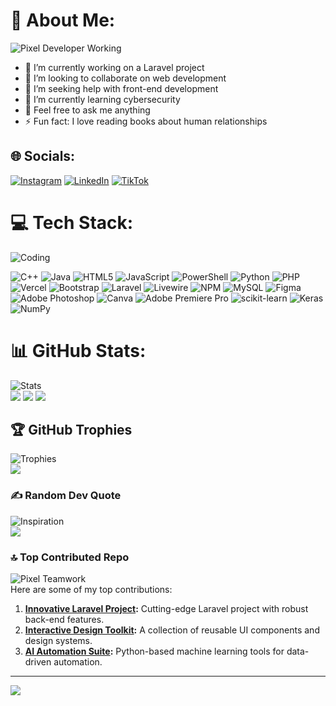 # 💫 About Me:
![Pixel Developer Working]([https://media.giphy.com/media/xUA7bdpLxQhsSQdyog/giphy.gif](https://i.giphy.com/media/v1.Y2lkPTc5MGI3NjExamdhanQ2Y2JmMmlvaGQxcGhkbGtqMGYwY3VqbXJiYXh5NnEyejV3aiZlcD12MV9pbnRlcm5hbF9naWZfYnlfaWQmY3Q9Zw/k81NasbqkKA5HSyJxN/giphy.gif))

- 🔭 I’m currently working on a Laravel project  
- 👯 I’m looking to collaborate on web development  
- 🤝 I’m seeking help with front-end development  
- 🌱 I’m currently learning cybersecurity  
- 💬 Feel free to ask me anything  
- ⚡ Fun fact: I love reading books about human relationships  

## 🌐 Socials:
[![Instagram](https://img.shields.io/badge/Instagram-%23E4405F.svg?logo=Instagram&logoColor=white)](https://instagram.com/diodoarrahman)
[![LinkedIn](https://img.shields.io/badge/LinkedIn-%230077B5.svg?logo=linkedin&logoColor=white)](https://www.linkedin.com/in/diodoarrahman)
[![TikTok](https://img.shields.io/badge/TikTok-%23000000.svg?logo=TikTok&logoColor=white)](https://tiktok.com/@diodoarrahman)

# 💻 Tech Stack:
![Coding](https://media.giphy.com/media/ZVik7pBtu9dNS/giphy.gif)

![C++](https://img.shields.io/badge/C++-%2300599C.svg?style=for-the-badge&logo=c%2B%2B&logoColor=white)
![Java](https://img.shields.io/badge/Java-%23ED8B00.svg?style=for-the-badge&logo=openjdk&logoColor=white)
![HTML5](https://img.shields.io/badge/HTML5-%23E34F26.svg?style=for-the-badge&logo=html5&logoColor=white)
![JavaScript](https://img.shields.io/badge/JavaScript-%23323330.svg?style=for-the-badge&logo=javascript&logoColor=%23F7DF1E)
![PowerShell](https://img.shields.io/badge/PowerShell-%235391FE.svg?style=for-the-badge&logo=powershell&logoColor=white)
![Python](https://img.shields.io/badge/Python-3670A0?style=for-the-badge&logo=python&logoColor=ffdd54)
![PHP](https://img.shields.io/badge/PHP-%23777BB4.svg?style=for-the-badge&logo=php&logoColor=white)
![Vercel](https://img.shields.io/badge/Vercel-%23000000.svg?style=for-the-badge&logo=vercel&logoColor=white)
![Bootstrap](https://img.shields.io/badge/Bootstrap-%238511FA.svg?style=for-the-badge&logo=bootstrap&logoColor=white)
![Laravel](https://img.shields.io/badge/Laravel-%23FF2D20.svg?style=for-the-badge&logo=laravel&logoColor=white)
![Livewire](https://img.shields.io/badge/Livewire-%234e56a6.svg?style=for-the-badge&logo=livewire&logoColor=white)
![NPM](https://img.shields.io/badge/NPM-%23CB3837.svg?style=for-the-badge&logo=npm&logoColor=white)
![MySQL](https://img.shields.io/badge/MySQL-4479A1.svg?style=for-the-badge&logo=mysql&logoColor=white)
![Figma](https://img.shields.io/badge/Figma-%23F24E1E.svg?style=for-the-badge&logo=figma&logoColor=white)
![Adobe Photoshop](https://img.shields.io/badge/Adobe%20Photoshop-%2331A8FF.svg?style=for-the-badge&logo=adobe%20photoshop&logoColor=white)
![Canva](https://img.shields.io/badge/Canva-%2300C4CC.svg?style=for-the-badge&logo=Canva&logoColor=white)
![Adobe Premiere Pro](https://img.shields.io/badge/Adobe%20Premiere%20Pro-9999FF.svg?style=for-the-badge&logo=Adobe%20Premiere%20Pro&logoColor=white)
![scikit-learn](https://img.shields.io/badge/scikit--learn-%23F7931E.svg?style=for-the-badge&logo=scikit-learn&logoColor=white)
![Keras](https://img.shields.io/badge/Keras-%23D00000.svg?style=for-the-badge&logo=Keras&logoColor=white)
![NumPy](https://img.shields.io/badge/NumPy-%23013243.svg?style=for-the-badge&logo=numpy&logoColor=white)

# 📊 GitHub Stats:
![Stats](https://media.giphy.com/media/l1J9EdzfOSgfyueLm/giphy.gif)  
![](https://github-readme-stats.vercel.app/api?username=diodoarrahman&theme=dark&hide_border=false&include_all_commits=false&count_private=false)
![](https://github-readme-streak-stats.herokuapp.com/?user=diodoarrahman&theme=dark&hide_border=false)
![](https://github-readme-stats.vercel.app/api/top-langs/?username=diodoarrahman&theme=dark&hide_border=false&include_all_commits=false&count_private=false&layout=compact)

## 🏆 GitHub Trophies
![Trophies](https://media.giphy.com/media/fwbZnTftCXVocKzfxR/giphy.gif)  
![](https://github-profile-trophy.vercel.app/?username=diodoarrahman&theme=radical&no-frame=false&no-bg=true&margin-w=4)

### ✍️ Random Dev Quote
![Inspiration](https://media.giphy.com/media/26BRrSvJUa0crqw4E/giphy.gif)  
![](https://quotes-github-readme.vercel.app/api?type=horizontal&theme=radical)

### 🔝 Top Contributed Repo
![Pixel Teamwork](https://media.giphy.com/media/l0HlBO7eyXzSZkJri/giphy.gif)  
Here are some of my top contributions:
1. **[Innovative Laravel Project](https://github.com/username/laravel-project):** Cutting-edge Laravel project with robust back-end features.  
2. **[Interactive Design Toolkit](https://github.com/username/design-toolkit):** A collection of reusable UI components and design systems.  
3. **[AI Automation Suite](https://github.com/username/ai-automation):** Python-based machine learning tools for data-driven automation.  

---
[![](https://visitcount.itsvg.in/api?id=diodoarrahman&icon=0&color=0)](https://visitcount.itsvg.in)

<!-- Proudly created with GPRM ( https://gprm.itsvg.in ) -->
